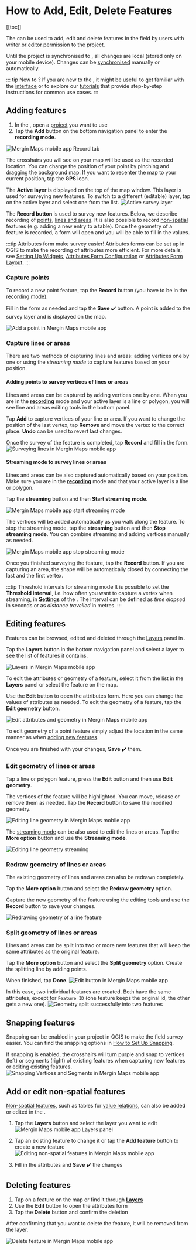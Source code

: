 # How to Add, Edit, Delete Features

[[toc]]

The <MobileAppNameShort />  can be used to add, edit and delete features in the field by users with [writer or editor permission](../../manage/permissions/) to the <MainPlatformName /> project. 

Until the project is synchronised to <MainPlatformNameLink />, all changes are local (stored only on your mobile device). Changes can be [synchronised](../autosync/) manually or automatically.

::: tip New to <MainPlatformName />?
If you are new to the <MobileAppNameShort />, it might be useful to get familiar with the [<MobileAppNameShort /> interface](../mobile-app-ui/) or to explore our [tutorials](../../tutorials/capturing-first-data/) that provide step-by-step instructions for common use cases. 
:::

## Adding features
1. In the <MobileAppNameShort />, open a [project](../mobile-app-ui/#projects) you want to use
2. Tap the **Add** button on the bottom navigation panel to enter the **recording mode**.

![Mergin Maps mobile app Record tab](./mobile-recording-mode-add.jpg "Mergin Maps mobile app Record tab") 

The crosshairs you will see on your map will be used as the recorded location. You can change the position of your point by pinching and dragging the background map. If you want to recenter the map to your current position, tap the **GPS** icon.

The **Active layer** is displayed on the top of the map window. This layer is used for surveying new features. To switch to a different (editable) layer, tap on the active layer and select one from the list.
![Active survey layer](./mobile-active-layer.jpg "Active survey layer")

The **Record button** is used to survey new features. Below, we describe recording of [points](#capture-points), [lines and areas](#capture-lines-or-areas). It is also possible to record [non-spatial](#add-non-spatial-features) features (e.g. adding a new entry to a table). Once the geometry of a feature is recorded, a form will open and you will be able to fill in the values. 

:::tip Attributes form make survey easier!
Attributes forms can be set up in QGIS to make the recording of attributes more efficient. For more details, see [Setting Up Widgets](../../layer/form-widgets/),  [Attributes Form Configuration](../../layer/form-configuration/) or [Attributes Form Layout](../../layer/form-layout/).
:::

### Capture points
To record a new point feature, tap the **Record** button (you have to be in the [recording mode](#adding-features)). 

Fill in the form as needed and tap the **Save** :heavy_check_mark: button. A point is added to the survey layer and is displayed on the map.

![Add a point in Mergin Maps mobile app](./mobile-capture-point.jpg "Add a point in Mergin Maps mobile app")

### Capture lines or areas
There are two methods of capturing lines and areas: adding vertices one by one or using the *streaming mode* to capture features based on your position.

#### Adding points to survey vertices of lines or areas
Lines and areas can be captured by adding vertices one by one. When you are in the [**recording**](#adding-features) mode and your active layer is a line or polygon, you will see line and areas editing tools in the bottom panel.

Tap **Add** to capture vertices of your line or area. If you want to change the position of the last vertex, tap **Remove** and move the vertex to the correct place. **Undo** can be used to revert last changes.

Once the survey of the feature is completed, tap **Record** and fill in the form.
![Surveying lines in Mergin Maps mobile app](./mobile-capture-line.jpg "Surveying lines in Mergin Maps mobile app")

#### Streaming mode to survey lines or areas
Lines and areas can be also captured automatically based on your position. Make sure you are in the [**recording**](#adding-features) mode and that your active layer is a line or polygon.

Tap the **streaming** button and then **Start streaming mode**.

![Mergin Maps mobile app start streaming mode](./mobile-streaming-mode-start.jpg "Mergin Maps mobile app start streaming mode")

The vertices will be added automatically as you walk along the feature. To stop the streaming mode, tap the **streaming** button and then **Stop streaming mode**. You can combine streaming and adding vertices manually as needed.

![Mergin Maps mobile app stop streaming mode](./mobile-streaming-mode-stop.jpg "Mergin Maps mobile app stop streaming mode")

Once you finished surveying the feature, tap the **Record** button. If you are capturing an area, the shape will be automatically closed by connecting the last and the first vertex.

:::tip Threshold intervals for streaming mode
It is possible to set the **Threshold interval**, i.e. how often you want to capture a vertex when streaming, in [**Settings**](../mobile-app-ui/#streaming-mode-and-recording-settings) of the <MobileAppNameShort />. The interval can be defined as *time elapsed* in seconds or as *distance travelled* in metres.
:::

## Editing features
Features can be browsed, edited and deleted through the [Layers](../layers/) panel in <MobileAppName />.

Tap the **Layers** button in the bottom navigation panel and select a layer to see the list of features it contains. 

![Layers in Mergin Maps mobile app](./mobile-layers-browse-features.jpg "Layers in Mergin Maps mobile app")

To edit the attributes or geometry of a feature, select it from the list in the **Layers** panel or select the feature on the map. 

Use the **Edit** button to open the attributes form. Here you can change the values of attributes as needed. To edit the geometry of a feature, tap the **Edit geometry** button.

![Edit attributes and geometry in Mergin Maps mobile app](./mobile-edit-features.jpg "Edit attributes and geometry")

To edit geometry of a point feature simply adjust the location in the same manner as when [adding new features](#capture-points). 

Once you are finished with your changes, **Save** :heavy_check_mark: them.

### Edit geometry of lines or areas
Tap a line or polygon feature, press the **Edit** button and then use **Edit geometry**.

The vertices of the feature will be highlighted. You can move, release or remove them as needed. Tap the **Record** button to save the modified geometry.

![Editing line geometry in Mergin Maps mobile app](./mobile-edit-lines.jpg "Editing line geometry in Mergin Maps mobile app")

The [streaming mode](#streaming-mode-to-survey-lines-or-areas) can be also used to edit the lines or areas. Tap the **More option** button and use the **Streaming mode**. 

![Editing line geometry streaming](./mobile-edit-streaming.jpg "Editing line geometry streaming")

### Redraw geometry of lines or areas
The existing geometry of lines and areas can also be redrawn completely.

Tap the **More option** button and select the **Redraw geometry** option. 

Capture the new geometry of the feature using the editing tools and use the **Record** button to save your changes.

![Redrawing geometry of a line feature](./mobile-redraw-features.jpg "Redrawing geometry of a line feature")

### Split geometry of lines or areas
Lines and areas can be split into two or more new features that will keep the same attributes as the original feature.

Tap the **More option** button and select the **Split geometry** option. Create the splitting line by adding points. 

When finished, tap **Done**.
![Edit button in Mergin Maps mobile app](./mobile-split-features.jpg "Edit button in Mergin Maps mobile app")

In this case, two individual features are created. Both have the same attributes, except for `Feature ID` (one feature keeps the original id, the other gets a new one).
![Geometry split successfully into two features](./mobile-split-features-complete.jpg "Geometry split successfully into two features")

## Snapping features

Snapping can be enabled in your <MainPlatformName /> project in QGIS to make the field survey easier. You can find the snapping options in [How to Set Up Snapping](../../gis/snapping/).

If snapping is enabled, the crosshairs will turn purple and snap to vertices (left) or segments (right) of existing features when capturing new features or editing existing features.
![Snapping Vertices and Segments in Mergin Maps mobile app](../../gis/snapping/mobile-app-basic-snapping.jpg "Snapping Vertices and Segments in Mergin Maps mobile app")

## Add or edit non-spatial features
[Non-spatial features](../../layer/non-spatial-data/), such as tables for [value relations](../../layer/form-widgets/#value-relation), can also be added or edited in the <MobileAppNameShort />.

1. Tap the **Layers** button and select the layer you want to edit
   ![Mergin Maps mobile app Layers panel](./mobile-non-spatial-layers.jpg "Mergin Maps mobile app Layers panel")

2. Tap an existing feature to change it or tap the **Add feature** button to create a new feature
   ![Editing non-spatial features in Mergin Maps mobile app](./mobile-edit-non-spatial-layers.jpg "Editing non-spatial features in Mergin Maps mobile app")
   
3. Fill in the attributes and **Save** :heavy_check_mark: the changes

## Deleting features

1. Tap on a feature on the map or find it through [**Layers**](../../layers/)
2. Use the **Edit** button to open the attributes form
3. Tap the **Delete** button and confirm the deletion

After confirming that you want to delete the feature, it will be removed from the layer.

![Delete feature in Mergin Maps mobile app](./mobile-delete-feature.jpg "Delete feature in Mergin Maps mobile app")

